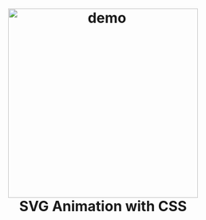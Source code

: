 <h1 align="center">
<img src="https://media.giphy.com/media/lSPfCoyO9lcPVH5645/giphy.gif" alt="demo" height="380">
  <br>
  SVG Animation with CSS
</h1>
